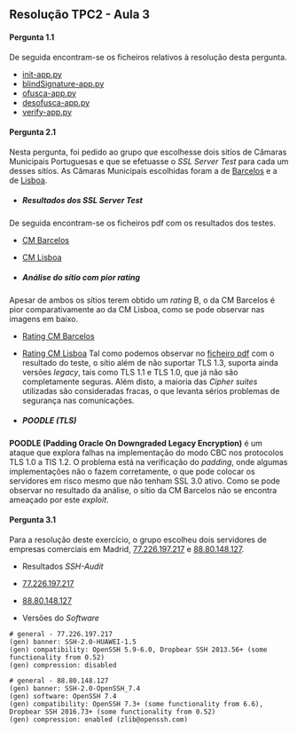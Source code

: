 ## Resolução TPC2 - Aula 3

#### Pergunta 1.1

De seguida encontram-se os ficheiros relativos à resolução desta pergunta.

- [init-app.py](https://github.com/uminho-miei-engseg-19-20/Grupo7/blob/master/TPraticas/TPC2/Blind%20signatures/init-app.py)
- [blindSignature-app.py](https://github.com/uminho-miei-engseg-19-20/Grupo7/blob/master/TPraticas/TPC2/Blind%20signatures/blindSignature-app.py)
- [ofusca-app.py](https://github.com/uminho-miei-engseg-19-20/Grupo7/blob/master/TPraticas/TPC2/Blind%20signatures/ofusca-app.py)
- [desofusca-app.py](https://github.com/uminho-miei-engseg-19-20/Grupo7/blob/master/TPraticas/TPC2/Blind%20signatures/desofusca-app.py)
- [verify-app.py](https://github.com/uminho-miei-engseg-19-20/Grupo7/blob/master/TPraticas/TPC2/Blind%20signatures/verify-app.py)

#### Pergunta 2.1

Nesta pergunta, foi pedido ao grupo que escolhesse dois sitíos de Câmaras Municipais Portuguesas e que se efetuasse o *SSL Server Test* para cada um desses sitíos. As Câmaras Municipais escolhidas foram a de [Barcelos](https://www.cm-barcelos.pt/) e a de [Lisboa](https://www.lisboa.pt/).

- ##### Resultados dos *SSL Server Test*
De seguida encontram-se os ficheiros pdf com os resultados dos testes.
- [CM Barcelos](https://github.com/uminho-miei-engseg-19-20/Grupo7/blob/master/TPraticas/TPC2/sslTestBarcelos.pdf)
- [CM Lisboa](https://github.com/uminho-miei-engseg-19-20/Grupo7/blob/master/TPraticas/TPC2/sslTestLisboa.pdf)

- ##### Análise do sítio com pior _rating_
Apesar de ambos os sítios terem obtido um _rating_ B, o da CM Barcelos é pior comparativamente ao da CM Lisboa, como se pode observar nas imagens em baixo.
- [Rating CM Barcelos](https://github.com/uminho-miei-engseg-19-20/Grupo7/blob/master/TPraticas/TPC2/sslTestBarcelos.jpg)
- [Rating CM Lisboa](https://github.com/uminho-miei-engseg-19-20/Grupo7/blob/master/TPraticas/TPC2/sslTestLisboa.jpg)
Tal como podemos observar no [ficheiro pdf](https://github.com/uminho-miei-engseg-19-20/Grupo7/blob/master/TPraticas/TPC2/sslTestBarcelos.pdf) com o resultado do teste, o sítio além de não suportar TLS 1.3, suporta ainda versões _legacy_, tais como TLS 1.1 e TLS 1.0, que já não são completamente seguras. Além disto, a maioria das _Cipher suites_ utilizadas são consideradas fracas, o que levanta sérios problemas de segurança nas comunicações.

- ##### **POODLE (TLS)**
**POODLE (Padding Oracle On Downgraded Legacy Encryption)** é um ataque que explora falhas na implementação do modo CBC nos protocolos TLS 1.0 a TlS 1.2. O problema está na verificação do _padding_, onde algumas implementações não o fazem corretamente, o que pode colocar os servidores em risco mesmo que não tenham SSL 3.0 ativo.
Como se pode observar no resultado da análise, o sítio da CM Barcelos não se encontra ameaçado por este _exploit_.

#### Pergunta 3.1

Para a resolução deste exercício, o grupo escolheu dois servidores de empresas comerciais em Madrid, [77.226.197.217](https://www.shodan.io/host/77.226.197.217) e [88.80.148.127](https://www.shodan.io/host/88.80.148.127).

- Resultados *SSH-Audit*
- [77.226.197.217](https://github.com/uminho-miei-engseg-19-20/Grupo7/blob/master/TPraticas/TPC2/ssh-audit-77.226.197.217.txt)
- [88.80.148.127](https://github.com/uminho-miei-engseg-19-20/Grupo7/blob/master/TPraticas/TPC2/ssh-audit-88.80.148.127.txt)

- Versões do *Software*

````
# general - 77.226.197.217
(gen) banner: SSH-2.0-HUAWEI-1.5
(gen) compatibility: OpenSSH 5.9-6.0, Dropbear SSH 2013.56+ (some functionality from 0.52)
(gen) compression: disabled
`````

````
# general - 88.80.148.127
(gen) banner: SSH-2.0-OpenSSH_7.4
(gen) software: OpenSSH 7.4
(gen) compatibility: OpenSSH 7.3+ (some functionality from 6.6), Dropbear SSH 2016.73+ (some functionality from 0.52)
(gen) compression: enabled (zlib@openssh.com)
````

